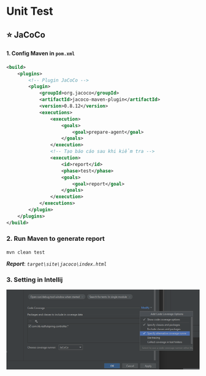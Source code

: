 # Unit Test

##  ⭐ JaCoCo

#### 1. Config Maven in `pom.xml`
```xml
<build>
    <plugins>
        <!-- Plugin JaCoCo -->
        <plugin>
            <groupId>org.jacoco</groupId>
            <artifactId>jacoco-maven-plugin</artifactId>
            <version>0.8.12</version>
            <executions>
                <execution>
                    <goals>
                        <goal>prepare-agent</goal>
                    </goals>
                </execution>
                <!-- Tạo báo cáo sau khi kiểm tra -->
                <execution>
                    <id>report</id>
                    <phase>test</phase>
                    <goals>
                        <goal>report</goal>
                    </goals>
                </execution>
            </executions>
        </plugin>
    </plugins>
</build>
```
### 2. Run Maven to generate report
``mvn clean test``

_**Report**_: _`target\site\jacoco\index.html`_ 

### 3. Setting in Intellij
![img.png](img.png)

